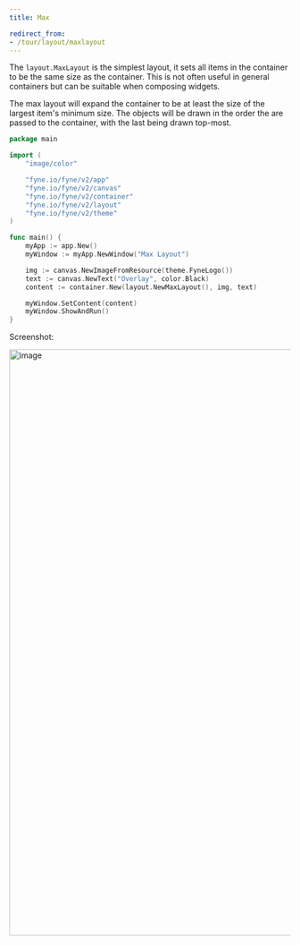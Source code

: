 ```yaml
---
title: Max

redirect_from:
- /tour/layout/maxlayout
---
```


The `layout.MaxLayout` is the simplest layout, it sets all items in
the container to be the same size as the container. This is not
often useful in general containers but can be suitable when composing
widgets.

The max layout will expand the container to be at least the size of the
largest item's minimum size. The objects will be drawn in the order
the are passed to the container, with the last being drawn top-most.

```go
package main

import (
	"image/color"

	"fyne.io/fyne/v2/app"
	"fyne.io/fyne/v2/canvas"
	"fyne.io/fyne/v2/container"
	"fyne.io/fyne/v2/layout"
	"fyne.io/fyne/v2/theme"
)

func main() {
	myApp := app.New()
	myWindow := myApp.NewWindow("Max Layout")

	img := canvas.NewImageFromResource(theme.FyneLogo())
	text := canvas.NewText("Overlay", color.Black)
	content := container.New(layout.NewMaxLayout(), img, text)

	myWindow.SetContent(content)
	myWindow.ShowAndRun()
}
```

Screenshot:

<img width="1048" alt="image" src="https://user-images.githubusercontent.com/96031819/204343162-f2546f0c-db9a-42f4-887e-332f4586efbb.png">

